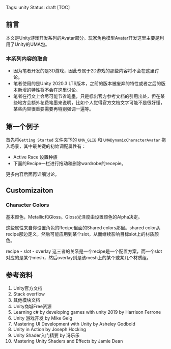 Tags: unity
Status: draft
[TOC]

## 前言

本文是Unity游戏开发系列的Avatar部分。玩家角色模型Avatar开发这里主要是利用了Unity的UMA包。

### 本系列内容的取舍

- 因为笔者开发的是3D游戏，因此专属于2D游戏的那些内容将不会在这里讨论。
- 笔者使用的是Unity 2020.3 LTS版本，之前的版本被废弃的特性或者之后的版本新增的特性将不会在这里讨论。
- 笔者在行文上会尽可能节省笔墨，只是标出官方参考文档的引用出处，但在某些地方会额外花费笔墨来说明，比如个人觉得官方文档文字可能不是很好懂，某些内容很重要需要再特别强调一遍等。



## 第一个例子

首先将`Getting Started` 文件夹下的 `UMA_GLIB` 和 `UMADynamicCharacterAvatar` 拖入场景，其中最关键的初始调配属性有：

- Active Race 设置种族
- 下面的Recipe一栏进行拖动和删除wardrobe的recepie。

更多内容后面再详细讨论。



## Customizaiton

### Character Colors

基本颜色，Metallic和Gloss。Gloss光泽度由设置颜色的Alpha决定。

这些属性来自你设置角色的Recipe里面的Shared colors那里。shared color从recipe那边定义，然后可能应用到某个slot，从而继续影响目标slot上的材质颜色。





recipe - slot - overlay 这三者的关系是一个recipe是一个配置方案，而一个slot对应的是某个mesh，然后overlay则是该mesh上的某个或某几个材质组。



## 参考资料

1. Unity官方文档
2. Stack overflow
3. 其他模块文档
4. Unity商城Free资源
5. Learning c# by developing games with unity 2019 by Harrison Ferrone
6. Unity 游戏开发 by  Mike Geig
7. Mastering UI Development with Unity by Asheley Godbold
8. Unity in Action by Joseph Hocking
9. Unity Shader入门精要 by 冯乐乐
2. Mastering Unity Shaders and Effects by Jamie Dean


